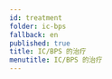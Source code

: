 ```yaml
---
id: treatment
folder: ic-bps
fallback: en
published: true
title: IC/BPS 的治疗
menutitle: IC/BPS 的治疗
---
```

